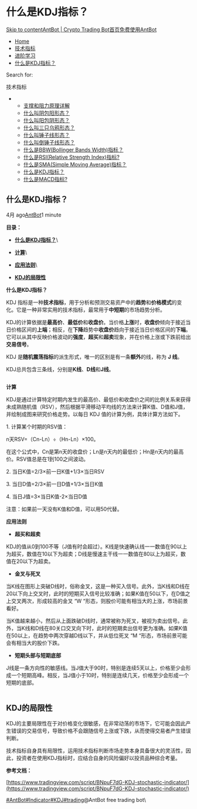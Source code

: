 # 什么是KDJ指标？

[Skip to content](https://www.antrade.io/guide/docs/cn/kdj-indicator/#content)[AntBot | Crypto Trading Bot](https://www.antrade.io/guide/docs/cn/)[首页](https://www.antrade.io/guide/docs/cn/)[免费使用AntBot](https://antrade.io/)

* [Home](https://www.antrade.io/guide/docs/cn)
* [技术指标](https://www.antrade.io/guide/docs/cn/indicator/)
* [进阶学习](https://www.antrade.io/guide/docs/cn/cn-learning/)
* [什么是KDJ指标？](https://www.antrade.io/guide/docs/cn/kdj-indicator/)

Search for:

技术指标

*
  * [支撑和阻力原理详解](https://www.antrade.io/guide/docs/cn/support-resistance/)
  * [什么叫阴包阳形态？](https://www.antrade.io/guide/docs/cn/engulfing-bearish-patterns/)
  * [什么叫阳包阴形态？](https://www.antrade.io/guide/docs/cn/engulfing-bullish-patterns/)
  * [什么叫三只乌鸦形态？](https://www.antrade.io/guide/docs/cn/three-black-crows-patterns/)
  * [什么叫锤子线形态？](https://www.antrade.io/guide/docs/cn/long-lower-shadow-patterns/)
  * [什么叫倒锤子线形态？](https://www.antrade.io/guide/docs/cn/long-upper-shadow-patterns/)
  * [什么是BBW(Bollinger Bands Width)指标？](https://www.antrade.io/guide/docs/cn/bbw-indicator/)
  * [什么是RSI(Relative Strength Index)指标?](https://www.antrade.io/guide/docs/cn/rsi-indicator/)
  * [什么是SMA(Simple Moving Average)指标？](https://www.antrade.io/guide/docs/cn/ma-indicator/)
  * [什么是KDJ指标？](https://www.antrade.io/guide/docs/cn/kdj-indicator/)
  * [什么是MACD指标?](https://www.antrade.io/guide/docs/cn/macd-indicator/)

## 什么是KDJ指标？

4月 ago[AntBot](https://www.antrade.io/guide/docs/cn/author/antbot/)1 minute

**目录：**

* [**什么是KDJ指标？**](https://www.antrade.io/guide/docs/cn/kdj-indicator/#%E4%BB%80%E4%B9%88%E6%98%AFKDJ%E6%8C%87%E6%A0%87%EF%BC%9F)\

* [**计算**](https://www.antrade.io/guide/docs/cn/kdj-indicator/#%E8%AE%A1%E7%AE%97)\

* [**应用法则**](https://www.antrade.io/guide/docs/cn/kdj-indicator/#%E5%BA%94%E7%94%A8%E6%B3%95%E5%88%99)\

* [**KDJ的局限性**](https://www.antrade.io/guide/docs/cn/kdj-indicator/#KDJ%E7%9A%84%E5%B1%80%E9%99%90%E6%80%A7)

**什么是KDJ指标？**

KDJ 指标是一种**技术指标**，用于分析和预测交易资产中的**趋势**和**价格模式**的变化。它是一种非常实用的技术指标，最常用于**中短期**的市场趋势分析。

KDJ的计算依据是**最高价**、**最低价**和**收盘价**。当价格**上涨**时，**收盘价**倾向于接近当日价格区间的**上端**；相反，在**下降**趋势中**收盘价**趋向于接近当日价格区间的**下端**。它可以从其中反映价格波动的**强度**，**超买**和**超卖**现象，并在价格上涨或下跌前给出**交易信号**。

KDJ 是**随机震荡指标**的派生形式，唯一的区别是有一条**额外**的线，称为 **J 线**。

KDJ总共包含三条线，分别是**K线**、**D线**和**J线**。

<figure><img src="https://antrade.io/guide/docs/cn/wp-content/uploads/2022/11/Picture1.png" alt=""><figcaption></figcaption></figure>

**计算**

KDJ是通过计算特定时期内发生的最高价、最低价和收盘价之间的比例关系来获得未成熟随机值（RSV），然后根据平滑移动平均线的方法来计算K值、D值和J值，并绘制成图来研究价格走势。以每日 KDJ 值的计算为例，具体计算方法如下。

1\. 计算某个时期的RSV值：

n天RSV=（Cn-Ln）÷（Hn-Ln）×100。

在这个公式中，Cn是第n天的收盘价；Ln是n天内的最低价；Hn是n天内的最高价。RSV值总是在1到100之间波动。

2\. 当日K值=2/3×前一日K值+1/3×当日RSV

3\. 当日D值=2/3×前一日D值+1/3×当日K值

4\. 当日J值=3×当日K值-2×当日D值

注意：如果前一天没有K值和D值，可以用50代替。

**应用法则**

* **超买和超卖**

KDJ的值从0到100不等（J值有时会超过）。K线是快速确认线一一数值在90以上为超买，数值在10以下为超卖；D线是慢速主干线一一数值在80以上为超买，数值在20以下为超卖。

* **金叉与死叉**

当K线在图形上突破D线时，俗称金叉，这是一种买入信号。此外，当K线和D线在20以下向上交叉时，此时的短期买入信号比较准确；如果K值在50以下，在D值之上交叉两次，形成较高的金叉 “W “形态，则股价可能有相当大的上涨，市场前景看好。

当K值越来越小，然后从上面跌破D线时，通常被称为死叉，被视为卖出信号。此外，当K线和D线在80关口交叉向下时，此时的短期卖出信号更为准确。如果K值在50以上，在趋势中两次穿越D线以下，并从低位死叉 “M “形态，市场前景可能会有相当大的股价下跌。

* **短期头部与短期底部**

J线是一条方向性的敏感线。当J值大于90时，特别是连续5天以上，价格至少会形成一个短期高峰。相反，当J值小于10时，特别是连续几天，价格至少会形成一个短期的底部。

<figure><img src="https://antrade.io/guide/docs/cn/wp-content/uploads/2022/11/KDJ-1.jpg" alt=""><figcaption></figcaption></figure>

## **KDJ的局限性** <a href="#kdj-de-ju-xian-xing" id="kdj-de-ju-xian-xing"></a>

KDJ的主要局限性在于对价格变化很敏感，在非常动荡的市场下，它可能会因此产生错误的交易信号，导致价格不会跟随信号上涨或下跌，从而使得交易者产生错误判断。

技术指标自身具有局限性，运用技术指标判断市场走势本身具备很大的灵活性，因此，投资者在使用KDJ指标时，应结合自身的风险偏好以投资品种综合考量。

**参考文档：**

[https://www.tradingview.com/script/BNpuF7dG-KDJ-stochastic-indicator/](https://www.tradingview.com/script/BNpuF7dG-KDJ-stochastic-indicator/)

[#AntBot](https://www.antrade.io/guide/docs/cn/tag/antbot/)[#Indicator](https://www.antrade.io/guide/docs/cn/tag/indicator/)[#KDJ](https://www.antrade.io/guide/docs/cn/tag/kdj/)[#trading](https://www.antrade.io/guide/docs/cn/tag/trading/)@AntBot free trading bot\
